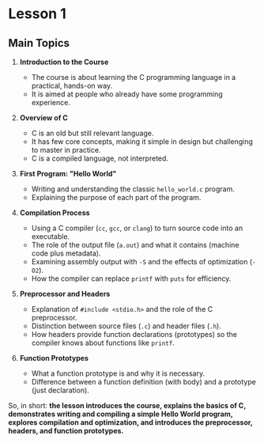 # Lesson 1

## Main Topics
1. **Introduction to the Course**
   * The course is about learning the C programming language in a practical, hands-on way.
   * It is aimed at people who already have some programming experience.

2. **Overview of C**
   * C is an old but still relevant language.
   * It has few core concepts, making it simple in design but challenging to master in practice.
   * C is a compiled language, not interpreted.

3. **First Program: "Hello World"**
   * Writing and understanding the classic `hello_world.c` program.
   * Explaining the purpose of each part of the program.

4. **Compilation Process**
   * Using a C compiler (`cc`, `gcc`, or `clang`) to turn source code into an executable.
   * The role of the output file (`a.out`) and what it contains (machine code plus metadata).
   * Examining assembly output with `-S` and the effects of optimization (`-O2`).
   * How the compiler can replace `printf` with `puts` for efficiency.

5. **Preprocessor and Headers**
   * Explanation of `#include <stdio.h>` and the role of the C preprocessor.
   * Distinction between source files (`.c`) and header files (`.h`).
   * How headers provide function declarations (prototypes) so the compiler knows about functions like `printf`.

6. **Function Prototypes**
   * What a function prototype is and why it is necessary.
   * Difference between a function definition (with body) and a prototype (just declaration).

So, in short: **the lesson introduces the course, explains the basics of C, demonstrates writing and compiling a simple Hello World program, explores compilation and optimization, and introduces the preprocessor, headers, and function prototypes.**
